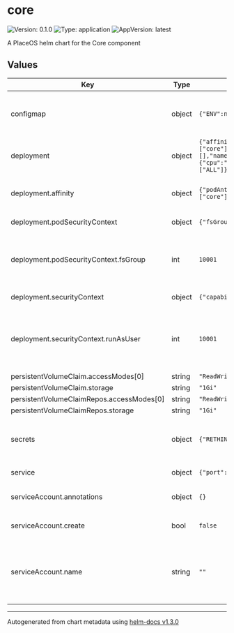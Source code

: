 # core

![Version: 0.1.0](https://img.shields.io/badge/Version-0.1.0-informational?style=flat-square) ![Type: application](https://img.shields.io/badge/Type-application-informational?style=flat-square) ![AppVersion: latest](https://img.shields.io/badge/AppVersion-latest-informational?style=flat-square)

A PlaceOS helm chart for the Core component

## Values

| Key | Type | Default | Description |
|-----|------|---------|-------------|
| configmap | object | `{"ENV":null,"ETCD_HOST":null,"ETCD_PORT":0,"REDIS_URL":null,"RETHINKDB_DB":null,"RETHINKDB_HOST":null,"RETHINKDB_PORT":0,"RETHINKDB_USER":null,"SG_ENV":null,"TZ":"Australia/Sydney"}` | configmap for the deployment exposed as environment variables to the pod |
| deployment | object | `{"affinity":{"podAntiAffinity":{"preferredDuringSchedulingIgnoredDuringExecution":[{"podAffinityTerm":{"labelSelector":{"matchExpressions":[{"key":"core","operator":"In","values":["core"]}]},"topologyKey":"kubernetes.io/hostname"},"weight":100}]}},"fullnameOverride":"","image":{"pullPolicy":"IfNotPresent","repository":"placeos/core"},"imagePullSecrets":[],"nameOverride":"","nodeSelector":{},"podAnnotations":{},"podPriorityClassName":"high","podSecurityContext":{"fsGroup":10001},"replicaCount":1,"resources":{"limits":{"cpu":"1500m","memory":"2Gi"},"requests":{"cpu":"500m","memory":"1280Mi"}},"securityContext":{"capabilities":{"drop":["ALL"]},"readOnlyRootFilesystem":false,"runAsNonRoot":true,"runAsUser":10001},"terminationGracePeriodSeconds":120,"tolerations":[]}` | deployment configuration for the core pod |
| deployment.affinity | object | `{"podAntiAffinity":{"preferredDuringSchedulingIgnoredDuringExecution":[{"podAffinityTerm":{"labelSelector":{"matchExpressions":[{"key":"core","operator":"In","values":["core"]}]},"topologyKey":"kubernetes.io/hostname"},"weight":100}]}}` | Affinities to ensure multiple pods to not converge to a single node |
| deployment.podSecurityContext | object | `{"fsGroup":10001}` | podSecurityContext for the pod |
| deployment.podSecurityContext.fsGroup | int | `10001` | fsGroup is defined at container build time and in most circumstances should not be changed |
| deployment.securityContext | object | `{"capabilities":{"drop":["ALL"]},"readOnlyRootFilesystem":false,"runAsNonRoot":true,"runAsUser":10001}` | securityContext for the container |
| deployment.securityContext.runAsUser | int | `10001` | runAsUser is defined at container build time and in most circumstances should not be changed |
| persistentVolumeClaim.accessModes[0] | string | `"ReadWriteOnce"` |  |
| persistentVolumeClaim.storage | string | `"1Gi"` |  |
| persistentVolumeClaimRepos.accessModes[0] | string | `"ReadWriteOnce"` |  |
| persistentVolumeClaimRepos.storage | string | `"1Gi"` |  |
| secrets | object | `{"RETHINKDB_PASSWORD":null}` | secrets for the deployment exposed as environment variables to the pod |
| service | object | `{"port":8080,"type":"ClusterIP"}` | service exposed by deployment |
| serviceAccount.annotations | object | `{}` | Annotations to add to the service account |
| serviceAccount.create | bool | `false` | Specifies whether a service account should be created |
| serviceAccount.name | string | `""` | The name of the service account to use. If not set and create is true, a name is generated using the fullname template |

----------------------------------------------
Autogenerated from chart metadata using [helm-docs v1.3.0](https://github.com/norwoodj/helm-docs/releases/v1.3.0)
